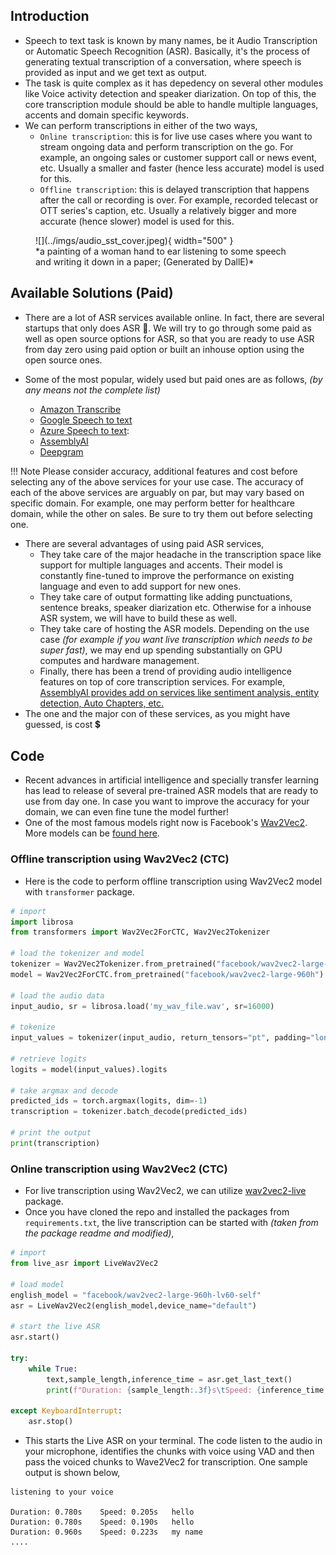 ## Introduction

- Speech to text task is known by many names, be it Audio Transcription or Automatic Speech Recognition (ASR). Basically, it's the process of generating textual transcription of a conversation, where speech is provided as input and we get text as output.
- The task is quite complex as it has depedency on several other modules like Voice activity detection and speaker diarization. On top of this, the core transcription module should be able to handle multiple languages, accents and domain specific keywords. 
- We can perform transcriptions in either of the two ways,
  - `Online transcription`: this is for live use cases where you want to stream ongoing data and perform transcription on the go. For example, an ongoing sales or customer support call or news event, etc. Usually a smaller and faster (hence less accurate) model is used for this.
  - `Offline transcription`: this is delayed transcription that happens after the call or recording is over. For example, recorded telecast or OTT series's caption, etc. Usually a relatively bigger and more accurate (hence slower) model is used for this.


<figure markdown> 
    ![](../imgs/audio_sst_cover.jpeg){ width="500" }
    <figcaption>*a painting of a woman hand to ear listening to some speech and writing it down in a paper; (Generated by DallE)*</figcaption>
</figure>

## Available Solutions (Paid)

- There are a lot of ASR services available online. In fact, there are several startups that only does ASR 🤯. We will try to go through some paid as well as open source options for ASR, so that you are ready to use ASR from day zero using paid option or built an inhouse option using the open source ones.

- Some of the most popular, widely used but paid ones are as follows, *(by any means not the complete list)*
  - [Amazon Transcribe](https://aws.amazon.com/transcribe/)
  - [Google Speech to text](https://cloud.google.com/speech-to-text)
  - [Azure Speech to text](https://azure.microsoft.com/en-us/services/cognitive-services/speech-to-text/#overview):
  - [AssemblyAI](https://www.assemblyai.com/)
  - [Deepgram](https://deepgram.com/)

!!! Note
    Please consider accuracy, additional features and cost before selecting any of the above services for your use case. The accuracy of each of the above services are arguably on par, but may vary based on specific domain. For example, one may perform better for healthcare domain, while the other on sales. Be sure to try them out before selecting one. 

- There are several advantages of using paid ASR services, 
  - They take care of the major headache in the transcription space like support for multiple languages and accents. Their model is constantly fine-tuned to improve the performance on existing language and even to add support for new ones. 
  - They take care of output formatting like adding punctuations, sentence breaks, speaker diarization etc. Otherwise for a inhouse ASR system, we will have to build these as well.
  - They take care of hosting the ASR models. Depending on the use case *(for example if you want live transcription which needs to be super fast)*, we may end up spending substantially on GPU computes and hardware management. 
  - Finally, there has been a trend of providing audio intelligence features on top of core transcription services. For example, [AssemblyAI provides add on services like sentiment analysis, entity detection, Auto Chapters, etc.](https://www.assemblyai.com/products/audio-intelligence)
- The one and the major con of these services, as you might have guessed, is cost 💲 

## Code

- Recent advances in artificial intelligence and specially transfer learning has lead to release of several pre-trained ASR models that are ready to use from day one. In case you want to improve the accuracy for your domain, we can even fine tune the model further!
- One of the most famous models right now is Facebook's [Wav2Vec2](https://huggingface.co/facebook/wav2vec2-base-960h). More models can be [found here](https://huggingface.co/models?pipeline_tag=automatic-speech-recognition&sort=downloads).

### Offline transcription using Wav2Vec2 (CTC)

- Here is the code to perform offline transcription using Wav2Vec2 model with `transformer` package.

``` python linenums="1"
# import 
import librosa
from transformers import Wav2Vec2ForCTC, Wav2Vec2Tokenizer

# load the tokenizer and model
tokenizer = Wav2Vec2Tokenizer.from_pretrained("facebook/wav2vec2-large-960h")
model = Wav2Vec2ForCTC.from_pretrained("facebook/wav2vec2-large-960h")

# load the audio data
input_audio, sr = librosa.load('my_wav_file.wav', sr=16000)

# tokenize
input_values = tokenizer(input_audio, return_tensors="pt", padding="longest").input_values

# retrieve logits
logits = model(input_values).logits

# take argmax and decode
predicted_ids = torch.argmax(logits, dim=-1)
transcription = tokenizer.batch_decode(predicted_ids)

# print the output
print(transcription)
```

### Online transcription using Wav2Vec2 (CTC)

- For live transcription using Wav2Vec2, we can utilize [wav2vec2-live](https://github.com/oliverguhr/wav2vec2-live) package. 
- Once you have cloned the repo and installed the packages from `requirements.txt`, the live transcription can be started with *(taken from the package readme and modified)*, 

``` python linenums="1"
# import
from live_asr import LiveWav2Vec2

# load model
english_model = "facebook/wav2vec2-large-960h-lv60-self"
asr = LiveWav2Vec2(english_model,device_name="default")

# start the live ASR
asr.start()

try:        
    while True:
        text,sample_length,inference_time = asr.get_last_text()                        
        print(f"Duration: {sample_length:.3f}s\tSpeed: {inference_time:.3f}s\t{text}")
        
except KeyboardInterrupt:   
    asr.stop()  
```

- This starts the Live ASR on your terminal. The code listen to the audio in your microphone, identifies the chunks with voice using VAD and then pass the voiced chunks to Wave2Vec2 for transcription. One sample output is shown below, 

``` shell 
listening to your voice

Duration: 0.780s	Speed: 0.205s	hello
Duration: 0.780s	Speed: 0.190s	hello
Duration: 0.960s	Speed: 0.223s	my name
....
```

